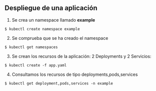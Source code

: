 ## Despliegue de una aplicación

1. Se crea un namespace llamado **example**

```
$ kubectl create namespace example
```

2. Se comprueba que se ha creado el namespace

```
$ kubectl get namespaces
```

3. Se crean los recursos de la aplicación: 2 Deployments y 2 Servicios:

```
$ kubectl create -f app.yaml
```

4. Consultamos los recursos de tipo  deployments,pods,services

```
$ kubectl get deployment,pods,services -n example
```

